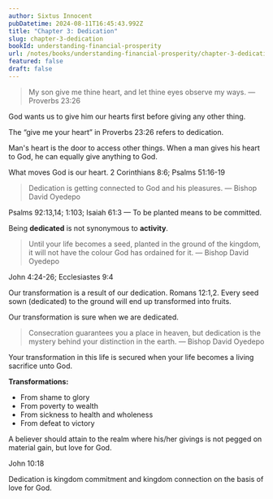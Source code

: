 ```yaml
---
author: Sixtus Innocent
pubDatetime: 2024-08-11T16:45:43.992Z
title: "Chapter 3: Dedication"
slug: chapter-3-dedication
bookId: understanding-financial-prosperity
url: /notes/books/understanding-financial-prosperity/chapter-3-dedication
featured: false
draft: false
---
```


> My son give me thine heart, and let thine eyes observe my ways. — Proverbs 23:26

God wants us to give him our hearts first before giving any other thing.

The “give me your heart” in Proverbs 23:26 refers to dedication.

Man's heart is the door to access other things. When a man gives his heart to God, he can equally give anything to God.

What moves God is our heart. 2 Corinthians 8:6; Psalms 51:16-19

> Dedication is getting connected to God and his pleasures. — Bishop David Oyedepo

Psalms 92:13,14; 1:103; Isaiah 61:3 — To be planted means to be committed.

Being **dedicated** is not synonymous to **activity**.

> Until your life becomes a seed, planted in the ground of the kingdom, it will not have the colour God has ordained for it. — Bishop David Oyedepo

John 4:24-26; Ecclesiastes 9:4

Our transformation is a result of our dedication. Romans 12:1,2. Every seed sown (dedicated) to the ground will end up transformed into fruits.

Our transformation is sure when we are dedicated.

> Consecration guarantees you a place in heaven, but dedication is the mystery behind your distinction in the earth. — Bishop David Oyedepo

Your transformation in this life is secured when your life becomes a living sacrifice unto God.

**Transformations:**

- From shame to glory
- From poverty to wealth
- From sickness to health and wholeness
- From defeat to victory

A believer should attain to the realm where his/her givings is not pegged on material gain, but love for God.

John 10:18

Dedication is kingdom commitment and kingdom connection on the basis of love for God.
